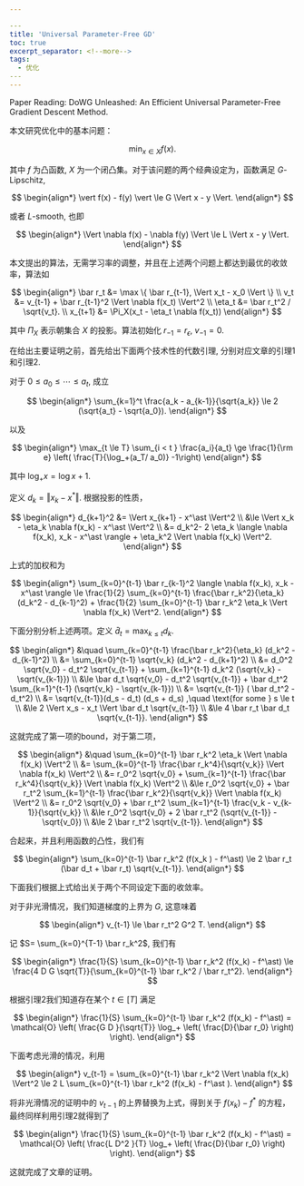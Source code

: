 ```yaml
---

​---
title: 'Universal Parameter-Free GD'
toc: true
excerpt_separator: <!--more-->
tags: 		
  - 优化
​---
---
```






Paper Reading: DoWG Unleashed: An Efficient Universal Parameter-Free Gradient Descent Method.



<!--more-->



本文研究优化中的基本问题：


$$
\min_{x \in X} f(x).
$$


其中 $f$ 为凸函数, $X$ 为一个闭凸集。对于该问题的两个经典设定为，函数满足 $G$-Lipschitz, 


$$
\begin{align*}
\vert f(x) - f(y) \vert \le G \Vert x - y \Vert.
\end{align*}
$$




或者 $L$-smooth, 也即


$$
\begin{align*}
\Vert \nabla f(x) - \nabla f(y) \Vert \le L \Vert x - y \Vert.
\end{align*}
$$


本文提出的算法，无需学习率的调整，并且在上述两个问题上都达到最优的收敛率，算法如


$$
\begin{align*}
\bar r_t &= \max \{ \bar r_{t-1},  \Vert x_t - x_0 \Vert \} \\
v_t &= v_{t-1} + \bar r_{t-1}^2 \Vert \nabla f(x_t) \Vert^2 \\
\eta_t &= \bar r_t^2 / \sqrt{v_t}. \\
x_{t+1} &= \Pi_X(x_t - \eta_t \nabla f(x_t))
\end{align*}
$$


其中 $\Pi_X$ 表示朝集合 $X$ 的投影。算法初始化 $r_{-1} = r_{\epsilon}$, $v_{-1} = 0$.



在给出主要证明之前，首先给出下面两个技术性的代数引理, 分别对应文章的引理1和引理2.



对于 $0 \le a_0 \le \cdots \le a_t$, 成立


$$
\begin{align*}
\sum_{k=1}^t \frac{a_k - a_{k-1}}{\sqrt{a_k}} \le 2 (\sqrt{a_t} - \sqrt{a_0}).
\end{align*}
$$


以及


$$
\begin{align*}
\max_{t \le T} \sum_{i < t } \frac{a_i}{a_t} \ge \frac{1}{\rm e} \left( \frac{T}{\log_+(a_T/  a_0)}  -1\right)
\end{align*}
$$


其中 $\log_+ x = \log x +1$. 



定义 $d_k  = \Vert x_k - x^\ast \Vert$. 根据投影的性质，


$$
\begin{align*}
d_{k+1}^2 &= \Vert x_{k+1} - x^\ast \Vert^2 \\
&\le \Vert x_k - \eta_k \nabla f(x_k) - x^\ast \Vert^2 \\
&= d_k^2- 2 \eta_k \langle \nabla f(x_k), x_k - x^\ast \rangle + \eta_k^2 \Vert \nabla f(x_k) \Vert^2.
\end{align*}
$$


上式的加权和为


$$
\begin{align*}
\sum_{k=0}^{t-1} \bar r_{k-1}^2 \langle \nabla f(x_k), x_k - x^\ast \rangle \le \frac{1}{2} \sum_{k=0}^{t-1} \frac{\bar r_k^2}{\eta_k} (d_k^2 - d_{k-1}^2) + \frac{1}{2} \sum_{k=0}^{t-1} \bar r_k^2 \eta_k \Vert \nabla f(x_k) \Vert^2.
\end{align*}
$$


下面分别分析上述两项。定义 $\bar d_t = \max_{k \le t}  d_k$.


$$
\begin{align*}
&\quad \sum_{k=0}^{t-1} \frac{\bar r_k^2}{\eta_k} (d_k^2 - d_{k-1}^2) \\
&= \sum_{k=0}^{t-1} \sqrt{v_k} (d_k^2 - d_{k+1}^2) \\
&= d_0^2 \sqrt{v_0} - d_t^2 \sqrt{v_{t-1}} + \sum_{k=1}^{t-1} d_k^2 (\sqrt{v_k} -  \sqrt{v_{k-1}}) \\
&\le \bar d_t \sqrt{v_0} - d_t^2 \sqrt{v_{t-1}} + \bar d_t^2  \sum_{k=1}^{t-1} (\sqrt{v_k} -  \sqrt{v_{k-1}})  \\
&= \sqrt{v_{t-1}} ( \bar d_t^2 - d_t^2) \\
&= \sqrt{v_{t-1}}(d_s - d_t)  (d_s + d_s) ,\quad \text{for some } s \le t  \\
&\le 2  \Vert x_s - x_t \Vert  \bar d_t \sqrt{v_{t-1}} \\
&\le 4 \bar r_t \bar d_t \sqrt{v_{t-1}}.
\end{align*}
$$


这就完成了第一项的bound，对于第二项，


$$
\begin{align*}
&\quad  \sum_{k=0}^{t-1} \bar r_k^2 \eta_k \Vert \nabla f(x_k) \Vert^2 \\
&= \sum_{k=0}^{t-1} \frac{\bar r_k^4}{\sqrt{v_k}} \Vert \nabla f(x_k) \Vert^2 \\
&=  r_0^2 \sqrt{v_0} + \sum_{k=1}^{t-1} \frac{\bar r_k^4}{\sqrt{v_k}} \Vert \nabla f(x_k) \Vert^2 \\
&\le r_0^2 \sqrt{v_0} + \bar r_t^2 \sum_{k=1}^{t-1} \frac{\bar r_k^2}{\sqrt{v_k}} \Vert \nabla f(x_k) \Vert^2 \\
&= r_0^2 \sqrt{v_0} + \bar r_t^2 \sum_{k=1}^{t-1} \frac{v_k - v_{k-1}}{\sqrt{v_k}} \\
&\le r_0^2 \sqrt{v_0} + 2 \bar r_t^2 (\sqrt{v_{t-1}} - \sqrt{v_0}) \\
&\le 2 \bar r_t^2 \sqrt{v_{t-1}}.
\end{align*}
$$


合起来，并且利用函数的凸性，我们有


$$
\begin{align*}
\sum_{k=0}^{t-1} \bar r_k^2 (f(x_k ) - f^\ast) \le 2 \bar r_t (\bar d_t + \bar r_t) \sqrt{v_{t-1}}.
\end{align*}
$$


下面我们根据上式给出关于两个不同设定下面的收敛率。



对于非光滑情况，我们知道梯度的上界为 $G$,  这意味着


$$
\begin{align*}
v_{t-1} \le \bar r_t^2 G^2 T.
\end{align*}
$$


记 $S= \sum_{k=0}^{T-1} \bar r_k^2$, 我们有 


$$
\begin{align*}
\frac{1}{S} \sum_{k=0}^{t-1} \bar r_k^2 (f(x_k) - f^\ast) \le \frac{4 D G \sqrt{T}}{\sum_{k=0}^{t-1} \bar r_k^2 / \bar r_t^2}.
\end{align*}
$$




根据引理2我们知道存在某个 $t \in [T]$ 满足


$$
\begin{align*}
\frac{1}{S} \sum_{k=0}^{t-1} \bar r_k^2 (f(x_k) - f^\ast) = \mathcal{O} \left( \frac{G D }{\sqrt{T}} \log_+ \left( \frac{D}{\bar r_0} \right) \right).
\end{align*}
$$


下面考虑光滑的情况，利用


$$
\begin{align*}
v_{t-1} = \sum_{k=0}^{t-1} \bar r_k^2 \Vert \nabla f(x_k) \Vert^2 \le 2 L \sum_{k=0}^{t-1} \bar r_k^2 (f(x_k) - f^\ast ).
\end{align*}
$$


将非光滑情况的证明中的 $v_{t-1}$ 的上界替换为上式，得到关于 $f(x_k) - f^\ast$ 的方程，最终同样利用引理2就得到了


$$
\begin{align*}
\frac{1}{S} \sum_{k=0}^{t-1} \bar r_k^2 (f(x_k) - f^\ast) = \mathcal{O} \left( \frac{L D^2  }{T} \log_+ \left( \frac{D}{\bar r_0} \right) \right).
\end{align*}
$$


这就完成了文章的证明。



